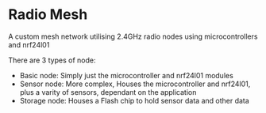 # Radio Mesh

A custom mesh network utilising 2.4GHz radio nodes using microcontrollers and nrf24l01

There are 3 types of node:

- Basic node: Simply just the microcontroller and nrf24l01 modules 
- Sensor node: More complex, Houses the microcontroller and nrf24l01, plus a varity of sensors, dependant on the application
- Storage node: Houses a Flash chip to hold sensor data and other data 
